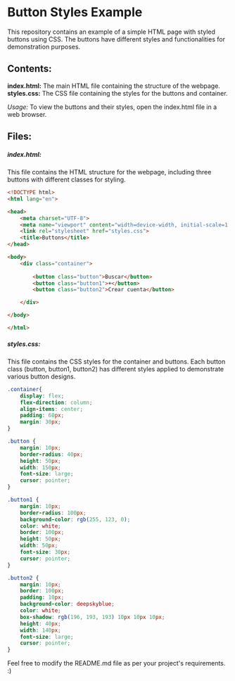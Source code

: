 # Button Styles Example

This repository contains an example of a simple HTML page with styled buttons using CSS. The buttons have different styles and functionalities for demonstration purposes.

## **Contents:**

**index.html:** The main HTML file containing the structure of the webpage.
**styles.css:** The CSS file containing the styles for the buttons and container.

*Usage:*
To view the buttons and their styles, open the index.html file in a web browser.

## Files:

##### *index.html:*
This file contains the HTML structure for the webpage, including three buttons with different classes for styling.

```html
<!DOCTYPE html>
<html lang="en">

<head>
    <meta charset="UTF-8">
    <meta name="viewport" content="width=device-width, initial-scale=1.0">
    <link rel="stylesheet" href="styles.css">
    <title>Buttons</title>
</head>

<body>
    <div class="container">
        
        <button class="button">Buscar</button>
        <button class="button1">+</button>
        <button class="button2">Crear cuenta</button>

    </div>

</body>

</html>
```

##### *styles.css:*
This file contains the CSS styles for the container and buttons. Each button class (button, button1, button2) has different styles applied to demonstrate various button designs.


```css
.container{
    display: flex;
    flex-direction: column;
    align-items: center;
    padding: 60px;
    margin: 30px;
}

.button {
    margin: 10px;
    border-radius: 40px;
    height: 50px;
    width: 150px;
    font-size: large;
    cursor: pointer;
}

.button1 {
    margin: 10px;
    border-radius: 100px;
    background-color: rgb(255, 123, 0);
    color: white;
    border: 100px;
    height: 50px;
    width: 50px;
    font-size: 30px;
    cursor: pointer;
}

.button2 {
    margin: 10px;
    border: 100px;
    padding: 10px;
    background-color: deepskyblue;
    color: white;
    box-shadow: rgb(196, 193, 193) 10px 10px 10px;
    height: 40px;
    width: 140px;
    font-size: large;
    cursor: pointer;
}
```

Feel free to modify the README.md file as per your project's requirements. :)


